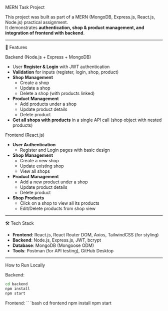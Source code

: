 MERN Task Project

This project was built as part of a MERN (MongoDB, Express.js, React.js, Node.js) practical assignment.  
It demonstrates **authentication, shop & product management, and integration of frontend with backend**.  

---

🚀 Features

 Backend (Node.js + Express + MongoDB)
- User **Register & Login** with JWT authentication
- **Validation** for inputs (register, login, shop, product)
- **Shop Management**
  - Create a shop
  - Update a shop
  - Delete a shop (with products linked)
- **Product Management**
  - Add products under a shop
  - Update product details
  - Delete product
- **Get all shops with products** in a single API call (shop object with nested products)

Frontend (React.js)
- **User Authentication**
  - Register and Login pages with basic design
- **Shop Management**
  - Create a new shop
  - Update existing shop
  - View all shops
- **Product Management**
  - Add a new product under a shop
  - Update product details
  - Delete product
- **Shop Products**
  - Click on a shop to view all its products
  - Edit/Delete products from shop view

---

🛠️ Tech Stack
- **Frontend**: React.js, React Router DOM, Axios, TailwindCSS (for styling)
- **Backend**: Node.js, Express.js, JWT, bcrypt
- **Database**: MongoDB (Mongoose ODM)
- **Tools**: Postman (for API testing), GitHub Desktop

---
 How to Run Locally

Backend:
```bash
cd backend
npm install
npm start
```
Frontend:
`` `bash
cd frontend
npm install
npm start

